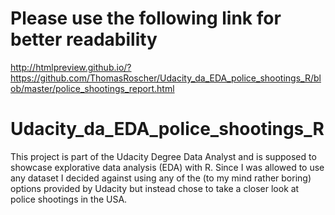 # Please use the following link for better readability

http://htmlpreview.github.io/?https://github.com/ThomasRoscher/Udacity_da_EDA_police_shootings_R/blob/master/police_shootings_report.html

# Udacity_da_EDA_police_shootings_R

This project is part of the Udacity Degree Data Analyst and is supposed to showcase explorative data analysis (EDA) with R. Since I was allowed to use any dataset I decided against using any of the (to my mind rather boring) options provided by Udacity but instead chose to take a closer look at police shootings in the USA.
